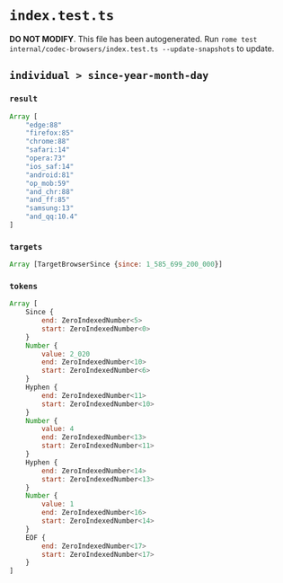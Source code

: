 # `index.test.ts`

**DO NOT MODIFY**. This file has been autogenerated. Run `rome test internal/codec-browsers/index.test.ts --update-snapshots` to update.

## `individual > since-year-month-day`

### `result`

```javascript
Array [
	"edge:88"
	"firefox:85"
	"chrome:88"
	"safari:14"
	"opera:73"
	"ios_saf:14"
	"android:81"
	"op_mob:59"
	"and_chr:88"
	"and_ff:85"
	"samsung:13"
	"and_qq:10.4"
]
```

### `targets`

```javascript
Array [TargetBrowserSince {since: 1_585_699_200_000}]
```

### `tokens`

```javascript
Array [
	Since {
		end: ZeroIndexedNumber<5>
		start: ZeroIndexedNumber<0>
	}
	Number {
		value: 2_020
		end: ZeroIndexedNumber<10>
		start: ZeroIndexedNumber<6>
	}
	Hyphen {
		end: ZeroIndexedNumber<11>
		start: ZeroIndexedNumber<10>
	}
	Number {
		value: 4
		end: ZeroIndexedNumber<13>
		start: ZeroIndexedNumber<11>
	}
	Hyphen {
		end: ZeroIndexedNumber<14>
		start: ZeroIndexedNumber<13>
	}
	Number {
		value: 1
		end: ZeroIndexedNumber<16>
		start: ZeroIndexedNumber<14>
	}
	EOF {
		end: ZeroIndexedNumber<17>
		start: ZeroIndexedNumber<17>
	}
]
```
